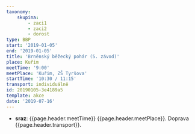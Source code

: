 ```yaml
---
taxonomy:
    skupina:
        - zaci1
        - zaci2
        - dorost
type: BBP
start: '2019-01-05'
end: '2019-01-05'
title: 'Brněnský běžecký pohár (5. závod)'
place: Kuřim
meetTime: '9:00'
meetPlace: 'Kuřim, ZŠ Tyršova'
startTime: '10:30 / 11:15'
transport: individuálně
id: 20190105-3e4189a5
template: akce
date: '2019-07-16'
---
```

* **sraz**: {{page.header.meetTime}} {{page.header.meetPlace}}. Doprava {{page.header.transport}}.
